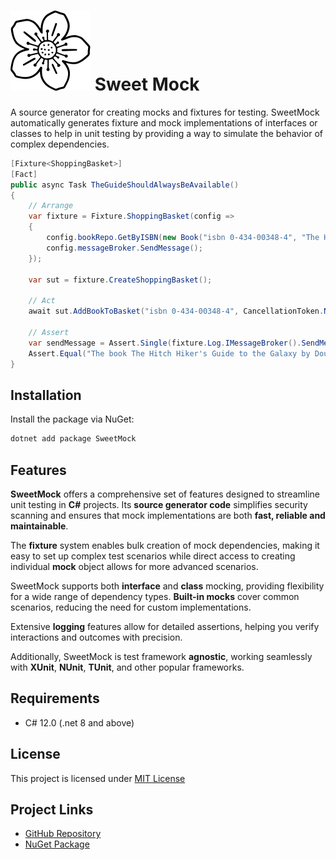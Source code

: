 # ![Icon](Icon.png) Sweet Mock

A source generator for creating mocks and fixtures for testing. SweetMock automatically generates fixture and mock implementations of interfaces or classes to help in unit testing by providing a way to simulate the behavior of complex dependencies.

```csharp
[Fixture<ShoppingBasket>]
[Fact]
public async Task TheGuideShouldAlwaysBeAvailable()
{
    // Arrange
    var fixture = Fixture.ShoppingBasket(config =>
    {
        config.bookRepo.GetByISBN(new Book("isbn 0-434-00348-4", "The Hitch Hiker's Guide to the Galaxy", "Douglas Adams"));
        config.messageBroker.SendMessage();
    });
    
    var sut = fixture.CreateShoppingBasket();
    
    // Act
    await sut.AddBookToBasket("isbn 0-434-00348-4", CancellationToken.None);
    
    // Assert
    var sendMessage = Assert.Single(fixture.Log.IMessageBroker().SendMessage());
    Assert.Equal("The book The Hitch Hiker's Guide to the Galaxy by Douglas Adams was added to your basket", sendMessage.message);
}
```

## Installation

Install the package via NuGet:

```sh
dotnet add package SweetMock
```

## Features

__SweetMock__ offers a comprehensive set of features designed to streamline unit testing in __C#__ projects. 
Its __source generator code__ simplifies security scanning and ensures that mock implementations are both __fast, reliable and maintainable__.

The __fixture__ system enables bulk creation of mock dependencies, making it easy to set up complex test scenarios while direct access to creating individual __mock__ object allows for more advanced scenarios.

SweetMock supports both __interface__ and __class__ mocking, providing flexibility for a wide range of dependency types. __Built-in mocks__ cover common scenarios, reducing the need for custom implementations.

Extensive __logging__ features allow for detailed assertions, helping you verify interactions and outcomes with precision.

Additionally, SweetMock is test framework __agnostic__, working seamlessly with __XUnit__, __NUnit__, __TUnit__, and other popular frameworks.

## Requirements

- C# 12.0 (.net 8 and above)

## License

This project is licensed under [MIT License](LICENSE)

## Project Links

- [GitHub Repository](https://github.com/oswaldsql/SweetMock)
- [NuGet Package](https://www.nuget.org/packages/SweetMock)

